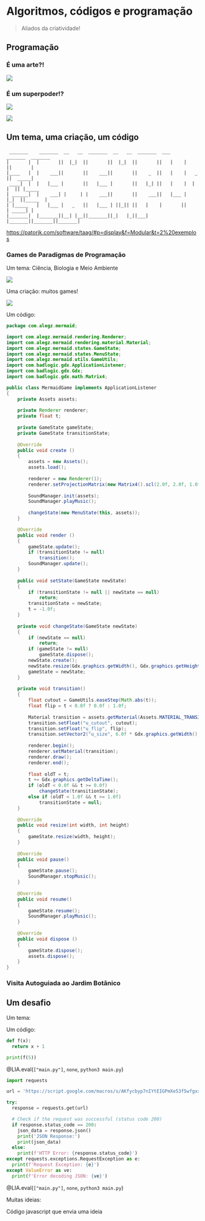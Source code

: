 <!--
author:   Andrea Charão

email:    andrea@inf.ufsm.br

version:  0.0.1

language: PT-BR

narrator: Brazilian Portuguese Female

comment: Apresentação no evento interAÇÕES

translation: English  translations/English.md

link:     https://cdn.jsdelivr.net/chartist.js/latest/chartist.min.css

script:   https://cdn.jsdelivr.net/chartist.js/latest/chartist.min.js


onload
window.CodeRunner = {
    ws: undefined,
    handler: {},

    init(url) {
        this.ws = new WebSocket(url);
        const self = this
        this.ws.onopen = function () {
            self.log("connections established");
            setInterval(function() {
                self.ws.send("ping")
            }, 15000);
        }
        this.ws.onmessage = function (e) {
            // e.data contains received string.

            let data
            try {
                data = JSON.parse(e.data)
            } catch (e) {
                self.warn("received message could not be handled =>", e.data)
            }
            if (data) {
                self.handler[data.uid](data)
            }
        }
        this.ws.onclose = function () {
            self.warn("connection closed")
        }
        this.ws.onerror = function (e) {
            self.warn("an error has occurred => ", e)
        }
    },
    log(...args) {
        console.log("CodeRunner:", ...args)
    },
    warn(...args) {
        console.warn("CodeRunner:", ...args)
    },
    handle(uid, callback) {
        this.handler[uid] = callback
    },
    send(uid, message) {
        message.uid = uid
        this.ws.send(JSON.stringify(message))
    }
}

//window.CodeRunner.init("wss://coderunner.informatik.tu-freiberg.de/")
//window.CodeRunner.init("wss://ancient-hollows-41316.herokuapp.com/")
window.CodeRunner.init("wss://testing-coderunner.andreaschwertne.repl.co/")
//window.CodeRunner.init("ws://127.0.0.1:8000/")

@end


@LIA.c:       @LIA.eval(`["main.c"]`, `gcc -Wall main.c -o a.out`, `./a.out`)
@LIA.clojure: @LIA.eval(`["main.clj"]`, `none`, `clojure -M main.clj`)
@LIA.cpp:     @LIA.eval(`["main.cpp"]`, `g++ main.cpp -o a.out`, `./a.out`)
@LIA.go:      @LIA.eval(`["main.go"]`, `go build main.go`, `./main`)
@LIA.haskell: @LIA.eval(`["main.hs"]`, `ghc main.hs -o main`, `./main`)
@LIA.java:    @LIA.eval(`["@0.java"]`, `javac @0.java`, `java @0`)
@LIA.julia:   @LIA.eval(`["main.jl"]`, `none`, `julia main.jl`)
@LIA.mono:    @LIA.eval(`["main.cs"]`, `mcs main.cs`, `mono main.exe`)
@LIA.nasm:    @LIA.eval(`["main.asm"]`, `nasm -felf64 main.asm && ld main.o`, `./a.out`)
@LIA.python:  @LIA.python3
@LIA.python2: @LIA.eval(`["main.py"]`, `python2.7 -m compileall .`, `python2.7 main.pyc`)
@LIA.python3: @LIA.eval(`["main.py"]`, `none`, `python3 main.py`)
@LIA.r:       @LIA.eval(`["main.R"]`, `none`, `Rscript main.R`)
@LIA.rust:    @LIA.eval(`["main.rs"]`, `rustc main.rs`, `./main`)
@LIA.zig:     @LIA.eval(`["main.zig"]`, `zig build-exe ./main.zig -O ReleaseSmall`, `./main`)

@LIA.dotnet:  @LIA.dotnet_(@uid)

@LIA.dotnet_
<script>
var uid = "@0"
var files = []

files.push(["project.csproj", `<Project Sdk="Microsoft.NET.Sdk">
  <PropertyGroup>
    <OutputType>Exe</OutputType>
    <TargetFramework>net6.0</TargetFramework>
    <ImplicitUsings>enable</ImplicitUsings>
    <Nullable>enable</Nullable>
  </PropertyGroup>
</Project>`])

files.push(["Program.cs", `@input(0)`])

send.handle("input", (e) => {
    CodeRunner.send(uid, {stdin: e})
})
send.handle("stop",  (e) => {
    CodeRunner.send(uid, {stop: true})
});


CodeRunner.handle(uid, function (msg) {
    switch (msg.service) {
        case 'data': {
            if (msg.ok) {
                CodeRunner.send(uid, {compile: "dotnet build -nologo"})
            }
            else {
                send.lia("LIA: stop")
            }
            break;
        }
        case 'compile': {
            if (msg.ok) {
                if (msg.message) {
                    if (msg.problems.length)
                        console.warn(msg.message);
                    else
                        console.log(msg.message);
                }

                send.lia("LIA: terminal")
                console.clear()
                CodeRunner.send(uid, {exec: "dotnet run"})
            } else {
                send.lia(msg.message, msg.problems, false)
                send.lia("LIA: stop")
            }
            break;
        }
        case 'stdout': {
            if (msg.ok)
                console.stream(msg.data)
            else
                console.error(msg.data);
            break;
        }

        case 'stop': {
            if (msg.error) {
                console.error(msg.error);
            }

            if (msg.images) {
                for(let i = 0; i < msg.images.length; i++) {
                    console.html("<hr/>", msg.images[i].file)
                    console.html("<img title='" + msg.images[i].file + "' src='" + msg.images[i].data + "' onclick='window.LIA.img.click(\"" + msg.images[i].data + "\")'>")
                }

            }

            send.lia("LIA: stop")
            break;
        }

        default:
            console.log(msg)
            break;
    }
})


CodeRunner.send(
    uid, { "data": files }
);

"LIA: wait"
</script>
@end

@LIA.eval:  @LIA.eval_(false,@uid,`@0`,@1,@2)

@LIA.evalWithDebug: @LIA.eval_(true,@uid,`@0`,@1,@2)

@LIA.eval_
<script>
const uid = "@1"
var order = @2
var files = []

if (order[0])
  files.push([order[0], `@'input(0)`])
if (order[1])
  files.push([order[1], `@'input(1)`])
if (order[2])
  files.push([order[2], `@'input(2)`])
if (order[3])
  files.push([order[3], `@'input(3)`])
if (order[4])
  files.push([order[4], `@'input(4)`])
if (order[5])
  files.push([order[5], `@'input(5)`])
if (order[6])
  files.push([order[6], `@'input(6)`])
if (order[7])
  files.push([order[7], `@'input(7)`])
if (order[8])
  files.push([order[8], `@'input(8)`])
if (order[9])
  files.push([order[9], `@'input(9)`])


send.handle("input", (e) => {
    CodeRunner.send(uid, {stdin: e})
})
send.handle("stop",  (e) => {
    CodeRunner.send(uid, {stop: true})
});


CodeRunner.handle(uid, function (msg) {
    switch (msg.service) {
        case 'data': {
            if (msg.ok) {
                CodeRunner.send(uid, {compile: @3})
            }
            else {
                send.lia("LIA: stop")
            }
            break;
        }
        case 'compile': {
            if (msg.ok) {
                if (msg.message) {
                    if (msg.problems.length)
                        console.warn(msg.message);
                    else
                        console.log(msg.message);
                }

                send.lia("LIA: terminal")
                CodeRunner.send(uid, {exec: @4})

                if(!@0) {
                  console.clear()
                }
            } else {
                send.lia(msg.message, msg.problems, false)
                send.lia("LIA: stop")
            }
            break;
        }
        case 'stdout': {
            if (msg.ok)
                console.stream(msg.data)
            else
                console.error(msg.data);
            break;
        }

        case 'stop': {
            if (msg.error) {
                console.error(msg.error);
            }

            if (msg.images) {
                for(let i = 0; i < msg.images.length; i++) {
                    console.html("<hr/>", msg.images[i].file)
                    console.html("<img title='" + msg.images[i].file + "' src='" + msg.images[i].data + "' onclick='window.LIA.img.click(\"" + msg.images[i].data + "\")'>")
                }

            }

            send.lia("LIA: stop")
            break;
        }

        default:
            console.log(msg)
            break;
    }
})


CodeRunner.send(
    uid, { "data": files }
);

"LIA: wait"
</script>
@end



-->
<!--
nvm use v14.21.1
liascript-devserver --input README.md --port 3001 --live
link:     https://cdn.jsdelivr.net/gh/liascript/custom-style/custom.min.css
          https://cdn.jsdelivr.net/gh/andreainfufsm/elc106-2023a/classes/12/custom.css

-->


# Algoritmos, códigos e programação

> Aliados da criatividade!


## Programação 

### É uma arte?!

![](img/shopping.png)

### É um superpoder!?

![](img/superpower-man.jpeg)

![](img/Earth2AXRayvision1.png)

## Um tema, uma criação, um código


```
 _______    _______  __   __  _______  __   __  _______  ___      _______  _______ 
|       |  |       ||  |_|  ||       ||  |_|  ||       ||   |    |       ||       |
|____   |  |    ___||       ||    ___||       ||    _  ||   |    |   _   ||  _____|
 ____|  |  |   |___ |       ||   |___ |       ||   |_| ||   |    |  | |  || |_____ 
| ______|  |    ___| |     | |    ___||       ||    ___||   |___ |  |_|  ||_____  |
| |_____   |   |___ |   _   ||   |___ | ||_|| ||   |    |       ||       | _____| |
|_______|  |_______||__| |__||_______||_|   |_||___|    |_______||_______||_______|

```
https://patorjk.com/software/taag/#p=display&f=Modular&t=2%20exemplos


### Games de Paradigmas de Programação

Um tema: Ciência, Biologia e Meio Ambiente

![](img/recording.gif)

Uma criação: muitos games!

![](img/screen-syrene.png)

Um código:

``` java
package com.alegz.mermaid;

import com.alegz.mermaid.rendering.Renderer;
import com.alegz.mermaid.rendering.material.Material;
import com.alegz.mermaid.states.GameState;
import com.alegz.mermaid.states.MenuState;
import com.alegz.mermaid.utils.GameUtils;
import com.badlogic.gdx.ApplicationListener;
import com.badlogic.gdx.Gdx;
import com.badlogic.gdx.math.Matrix4;

public class MermaidGame implements ApplicationListener
{
	private Assets assets;
	
	private Renderer renderer;
	private float t;
	
	private GameState gameState;
	private GameState transitionState;
	
	@Override
	public void create () 
	{
		assets = new Assets();
		assets.load();
		
		renderer = new Renderer(1);
		renderer.setProjectionMatrix(new Matrix4().scl(2.0f, 2.0f, 1.0f));
		
		SoundManager.init(assets);
		SoundManager.playMusic();
		
		changeState(new MenuState(this, assets));
	}

	@Override
	public void render () 
	{
		gameState.update();
		if (transitionState != null)
			transition();
		SoundManager.update();
	}
	
	public void setState(GameState newState)
	{
		if (transitionState != null || newState == null)
			return;
		transitionState = newState;
		t = -1.0f;
	}
	
	private void changeState(GameState newState)
	{
		if (newState == null)
			return;
		if (gameState != null)
			gameState.dispose();
		newState.create();
		newState.resize(Gdx.graphics.getWidth(), Gdx.graphics.getHeight());
		gameState = newState;
	}
	
	private void transition()
	{
		float cutout = GameUtils.easeStep(Math.abs(t));
		float flip = t < 0.0f ? 0.0f : 1.0f;
		
		Material transition = assets.getMaterial(Assets.MATERIAL_TRANSITION);
		transition.setFloat("u_cutout", cutout);
		transition.setFloat("u_flip", flip);
		transition.setVector2("u_size", 6.0f * Gdx.graphics.getWidth() / Gdx.graphics.getHeight(), 6.0f);
		
		renderer.begin();
		renderer.setMaterial(transition);
		renderer.draw();
		renderer.end();
		
		float oldT = t;
		t += Gdx.graphics.getDeltaTime();
		if (oldT < 0.0f && t >= 0.0f)
			changeState(transitionState);
		else if (oldT < 1.0f && t >= 1.0f)
			transitionState = null;
	}
	
	@Override
	public void resize(int width, int height)
	{
		gameState.resize(width, height);
	}
	
	@Override
	public void pause()
	{
		gameState.pause();
		SoundManager.stopMusic();
	}
	
	@Override
	public void resume()
	{
		gameState.resume();
		SoundManager.playMusic();
	}
	
	@Override
	public void dispose () 
	{
		gameState.dispose();
		assets.dispose();
	}
}
```
### Visita Autoguiada ao Jardim Botânico


## Um desafio

Um tema:

Um código:

``` python
def f(x):
  return x + 1

print(f(5))
```
@LIA.eval(`["main.py"]`, `none`, `python3 main.py`)



``` python
import requests

url = 'https://script.google.com/macros/s/AKfycbyp7nIYtEIGPmXe53f5wfgxxg7xOgAWm1oVy0jMFbzDH0vBm6-iG5CTT5Ho5R7x7hD0/exec' 

try:
  response = requests.get(url)

  # Check if the request was successful (status code 200)
  if response.status_code == 200:
    json_data = response.json()
    print('JSON Response:')
    print(json_data)
  else:
    print(f'HTTP Error: {response.status_code}')
except requests.exceptions.RequestException as e:
  print(f'Request Exception: {e}')
except ValueError as ve:
  print(f'Error decoding JSON: {ve}')
```
@LIA.eval(`["main.py"]`, `none`, `python3 main.py`)

Muitas ideias:



Código javascript que envia uma ideia

